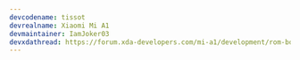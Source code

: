 ```yaml
---
devcodename: tissot
devrealname: Xiaomi Mi A1
devmaintainer: IamJoker03
devxdathread: https://forum.xda-developers.com/mi-a1/development/rom-bootleggersrom-2-1-t3768444
---
```


